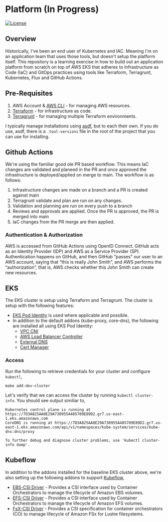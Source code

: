 # Platform (In Progress)
[![License](https://img.shields.io/badge/license-MIT-blue.svg?style=flat)](http://www.opensource.org/licenses/MIT)

## Overview

Historically, I've been an end user of Kubernetes and IAC. Meaning I'm on an application team that uses those tools,
but doesn't setup the platform itself. This repository is a learning exercise in how to build out an application platform 
from scratch on top of AWS EKS that adheres to Infrastructure as Code (IaC) and GitOps practices using tools like Terraform, 
Terragrunt, Kubernetes, Flux and GitHub Actions.

## Pre-Requisites
1. AWS Account & [AWS CLI](https://aws.amazon.com/cli/) - for managing AWS resources.
2. [Terraform](https://www.terraform.io) - for infrastructure as code.
3. [Terragrunt](https://terragrunt.gruntwork.io/) - for managing multiple Terraform environments.

I typically manage installations using [asdf](https://asdf-vm.com/), but to each their own. If you do use,
asdf, there is a `.tool-versions` file in the root of the project that you can use for installing.

## Github Actions

We're using the familiar good ole PR based workflow. This means IaC changes are validated and planeed in the PR and
once approved the infrastructure is deployed/applied on merge to main. The workflow is as follows:

1. Infrastructure changes are made on a branch and a PR is created against main
1. Terragrunt validate and plan are run on any changes. 
1. Validation and planning are run on every push to a branch 
1. Reviews and approvals are applied. Once the PR is approved, the PR is merged into main
1. IaC changes from the PR merge are then applied.

### Authentication & Authorization

AWS is accessed from GitHub Actions using OpenID Connect. GitHub acts as an Identity Provider (IDP) and AWS as a Service Provider (SP).
Authentication happens on GitHub, and then GitHub “passes” our user to an AWS account, saying that “this is really John Smith”, 
and AWS performs the “authorization“, that is, AWS checks whether this John Smith can create new resources. 

## EKS

The EKS cluster is setup using Terraform and Terragrunt. The cluster is setup with the following features:

* [EKS Pod Identity](https://docs.aws.amazon.com/eks/latest/userguide/pod-id-how-it-works.html) is used where applicable and possible. 
* In addition to the default addons (kube-proxy, core-dns), the following are installed all using EKS Pod Identity:
  * [VPC CNI](https://docs.aws.amazon.com/eks/latest/best-practices/vpc-cni.html) 
  * [AWS Load Balancer Controller](https://kubernetes-sigs.github.io/aws-load-balancer-controller/v2.2/)
  * [External DNS](https://kubernetes-sigs.github.io/external-dns/latest/)
  * [Cert Manager](https://cert-manager.io/docs/)
   
### Access

Run the following to retrieve credentials for your cluster and configure `kubectl`,
```shell
make add-dev-cluster
```
Let's verify that we can access the cluster by running `kubectl cluster-info`. You should see output similiar to,

```
Kubernetes control plane is running at https://7D3A825AA8E29A730955A485709E89D2.gr7.us-east-1.eks.amazonaws.com
CoreDNS is running at https://7D3A825AA8E29A730955A485709E89D2.gr7.us-east-1.eks.amazonaws.com/api/v1/namespaces/kube-system/services/kube-dns:dns/proxy

To further debug and diagnose cluster problems, use 'kubectl cluster-info dump'.
```


## Kubeflow

In addition to the addons installed for the baseline EKS cluster above, we're also setting up the following addons
to support [Kubeflow](https://www.kubeflow.org/),

* [EBS-CSI Driver](https://github.com/kubernetes-sigs/aws-ebs-csi-driver) - Provides a CSI interface used by Container 
   Orchestrators to manage the lifecycle of Amazon EBS volumes.
* [EFS-CSI Driver](https://github.com/kubernetes-sigs/aws-efs-csi-driver) - Provides a CSI interface used by Container 
   Orchestrators to manage the lifecycle of Amazon EFS volumes.
* [FsX-CSI Driver](https://github.com/kubernetes-sigs/aws-fsx-csi-driver) - Provides a CSI specification for container orchestrators (CO) to manage lifecycle of Amazon FSx for Lustre filesystems.